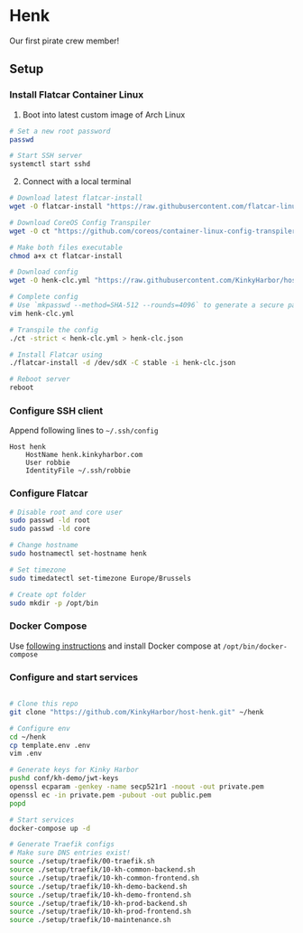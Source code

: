 # Henk

Our first pirate crew member!

## Setup

### Install Flatcar Container Linux

1. Boot into latest custom image of Arch Linux

```bash
# Set a new root password
passwd

# Start SSH server
systemctl start sshd
```

2. Connect with a local terminal

```bash
# Download latest flatcar-install
wget -O flatcar-install "https://raw.githubusercontent.com/flatcar-linux/init/flatcar-master/bin/flatcar-install"

# Download CoreOS Config Transpiler
wget -O ct "https://github.com/coreos/container-linux-config-transpiler/releases/download/v0.9.0/ct-v0.9.0-x86_64-unknown-linux-gnu"

# Make both files executable
chmod a+x ct flatcar-install

# Download config
wget -O henk-clc.yml "https://raw.githubusercontent.com/KinkyHarbor/host-henk/master/henk-clc.yml"

# Complete config
# Use `mkpasswd --method=SHA-512 --rounds=4096` to generate a secure password hash
vim henk-clc.yml

# Transpile the config
./ct -strict < henk-clc.yml > henk-clc.json

# Install Flatcar using
./flatcar-install -d /dev/sdX -C stable -i henk-clc.json

# Reboot server
reboot

```

### Configure SSH client

Append following lines to `~/.ssh/config`

```
Host henk
    HostName henk.kinkyharbor.com
    User robbie
    IdentityFile ~/.ssh/robbie
```

### Configure Flatcar

```bash
# Disable root and core user
sudo passwd -ld root
sudo passwd -ld core

# Change hostname
sudo hostnamectl set-hostname henk

# Set timezone
sudo timedatectl set-timezone Europe/Brussels

# Create opt folder
sudo mkdir -p /opt/bin
```

### Docker Compose

Use [following instructions](https://docs.docker.com/compose/install/#install-compose) and install Docker compose at `/opt/bin/docker-compose`

### Configure and start services

```bash

# Clone this repo
git clone "https://github.com/KinkyHarbor/host-henk.git" ~/henk

# Configure env
cd ~/henk
cp template.env .env
vim .env

# Generate keys for Kinky Harbor
pushd conf/kh-demo/jwt-keys
openssl ecparam -genkey -name secp521r1 -noout -out private.pem
openssl ec -in private.pem -pubout -out public.pem
popd

# Start services
docker-compose up -d

# Generate Traefik configs
# Make sure DNS entries exist!
source ./setup/traefik/00-traefik.sh
source ./setup/traefik/10-kh-common-backend.sh
source ./setup/traefik/10-kh-common-frontend.sh
source ./setup/traefik/10-kh-demo-backend.sh
source ./setup/traefik/10-kh-demo-frontend.sh
source ./setup/traefik/10-kh-prod-backend.sh
source ./setup/traefik/10-kh-prod-frontend.sh
source ./setup/traefik/10-maintenance.sh
```
